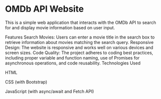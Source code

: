  # OMDb API Website
This is a simple web application that interacts with the OMDb API to search for and display movie information based on user input.

Features
Search Movies: Users can enter a movie title in the search box to retrieve information about movies matching the search query.
Responsive Design: The website is responsive and works well on various devices and screen sizes.
Code Quality: The project adheres to coding best practices, including proper variable and function naming, use of Promises for asynchronous operations, and code reusability.
Technologies Used

HTML

CSS (with Bootstrap)

JavaScript (with async/await and Fetch API)

